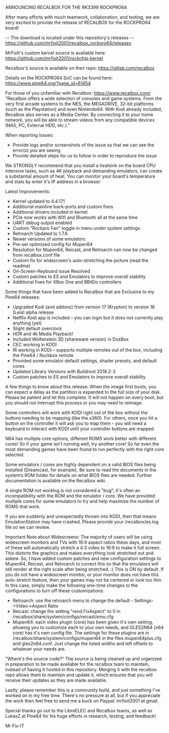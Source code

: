 ANNOUNCING RECALBOX FOR THE RK3399 ROCKPRO64

After many efforts with much teamwork, collaboration, and testing, we are very excited to provide the release of RECALBOX for the ROCKPRO64 board!

-- The download is located under this repository's releases -- 
https://github.com/mrfixit2001/recalbox_rockpro64/releases

MrFixIt's custom kernel source is available here: https://github.com/mrfixit2001/rockchip-kernel

Recalbox's source is available on their repo: https://gitlab.com/recalbox

Details on the ROCKPRO64 SoC can be found here: https://www.pine64.org/?page_id=61454

For those of you unfamiliar with Recalbox: https://www.recalbox.com/ 
"Recalbox offers a wide selection of consoles and game systems. From the very first arcade systems to the NES, the MEGADRIVE, 32-bit platforms (such as the Playstation) and even Nintendo64. With Kodi already included, Recalbox also serves as a Media Center. By connecting it to your home network, you will be able to stream videos from any compatible devices (NAS, PC, External HDD, etc.)."

When reporting issues:
- Provide logs and/or screenshots of the issue so that we can see the error(s) you are seeing
- Provide detailed steps for us to follow in order to reproduce the issue

We STRONGLY recommend that you install a heatsink on the board
CPU intensive tasks, such as 4K playback and demanding emulators, can create a substantial amount of heat. You can monitor your board's temperature and stats by enter it's IP address in a browser.

Latest Improvements:
- Kernel updated to 4.4.171
- Additional mainline back-ports and custom fixes
- Additional drivers included in kernel
- PCIe now works with Wifi and Bluetooth all at the same time
- UART debug output enabled
- Custom "Rockpro Fan" toggle in menu under system settings
- Retroarch Updated to 1.7.6
- Newer versions of some emulators
- Pre-set optimized config for Mupen64
- Resolution for Mupen64, Reicast, and Retroarch can now be changed from recalbox.conf file
- Custom fix for widescreen's auto-stretching the picture (read the readme)
- On-Screen-Keyboard issue Resolved
- Custom patches to ES and Emulators to improve overall stability
- Additional fixes for XBox One and 8BitDo controllers


Some things that have been added to Recalbox that are Exclusive to my Pine64 releases:
- Upgraded Kodi (and addons) from version 17 (Krypton) to version 18 (Leia) alpha release
- Netflix Kodi app is included – you can login but it does not currently play anything (yet)
- Slight default overclock
- HDR and 4k Media Playback!
- Included Wolfenstein 3D (shareware version) in DosBox
- CEC working in KODI 
- IR working in KODI – supports multiple remotes out of the box, including the Pine64 / Rockbox remote
- Provided some emulator default settings, shader presets, and default cores
- Updated Library Versions with Buildroot 2018.2-3
- Custom patches to ES and Emulators to improve overall stability

A few things to know about this release:
When the image first boots, you can expect a delay as the partition is expanded to the full size of your disk. Please be patient and let this complete. It will not happen on every boot, but you should not interrupt this process or you may need to reimage.

Some controllers will work with KODI right out of the box without the buttons needing to be mapping (like the x360). For others, once you hit a button on the controller it will ask you to map them - you will need a keyboard to interact with KODI until your controller buttons are mapped.

N64 has multiple core options, different ROMS work better with different cores! So if your game isn't running well, try another core! So far even the most demanding games have been found to run perfectly with the right core selected.

Some emulators / cores are highly dependent on a valid BIOS files being installed (Dreamcast, for example). Be sure to read the documents in the system’s ROM folder for details on what BIOS files are needed. Further documentation is available on the Recalbox wiki.

A single ROM not working is not considered a "bug", it's often an incompatibility with the ROM and the emulator / core. We have provided multiple cores for some emulators to try and help maximize the number of ROMS that work.

If you are suddenly and unexpectedly thrown into KODI, then that means EmulationStation may have crashed. Please provide your /recalbox/es.log file so we can review.

Important Note about Widescreens: The majority of users will be using widescreen monitors and TVs with 16:9 aspect ratios these days, and most of these will automatically stretch a 4:3 video to 16:9 to make it full screen. This distorts the graphics and makes everything look stretched out and askew. So, I have added custom patches and new configuration settings to Mupen64, Reicast, and Retroarch to correct this so that the emulators will still render at the right scale after being stretched. :) This is ON by default. If you do not have a widescreen monitor, or your monitor does not have this auto-stretch feature, then your games may not be centered or look too thin. In this case, simply make the following one-time changes to the configurations to turn off these customizations:
- Retroarch: use the retroarch menu to change the default - Settings->Video->Aspect Ratio
- Reicast: change the setting "rend.FixAspect" to 0 in /recalbox/share/system/configs/reicast/emu.cfg
- Mupen64: each video plugin (core) has been given it's own setting, allowing you to customize each to your own needs, and GLES2N64 (n64 core) has it's own config file. The settings for these plugins are in /recalbox/share/system/configs/mupen64 in the files mupen64plus.cfg and gles2n64.conf. Just change the listed widths and left offsets to whatever your needs are.

"Where's the source code?" The source is being cleaned up and organized in preparation to be made available for the recalbox team to maintain, instead of having it hosted in this repository. Merging it with the recalbox repo allows them to maintain and update it, which ensures that you will receive their updates as they are made available.

Lastly, please remember this is a community build, and just something I've worked on in my free time. There's no pressure at all, but if you appreciate the work then feel free to send me a buck on Paypal: mrfixit2001 at gmail.

Special thanks go out to the LibreELEC and Recalbox teams, as well as LukasZ at Pine64 for his huge efforts in research, testing, and feedback!

Mr Fix-IT
